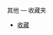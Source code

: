 <div class="sidebar-title">其他 — 收藏夹</div>
<template id="root-breadcrumb">收藏夹</template>

- [收藏](document/其他/收藏夹/收藏.md)

